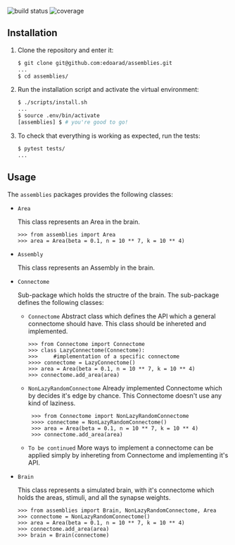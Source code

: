 ![build status](https://travis-ci.org/BrainProjectTau/Brain.svg?branch=master)
![coverage](https://codecov.io/gh/BrainProjectTau/Brain/master/graph/badge.svg)
## Installation

1. Clone the repository and enter it:

    ```sh
    $ git clone git@github.com:edoarad/assemblies.git
    ...
    $ cd assemblies/
    ```

2. Run the installation script and activate the virtual environment:

    ```sh
    $ ./scripts/install.sh
    ...
    $ source .env/bin/activate
    [assemblies] $ # you're good to go!
    ```

3. To check that everything is working as expected, run the tests:


    ```sh
    $ pytest tests/
    ...
    ```

## Usage

The `assemblies` packages provides the following classes:
    
- `Area`

    This class represents an Area in the brain.

    ```pycon
    >>> from assemblies import Area
    >>> area = Area(beta = 0.1, n = 10 ** 7, k = 10 ** 4)
    ```

- `Assembly`
    
    This class represents an Assembly in the brain.
    
- `Connectome`
    
    Sub-package which holds the structre of the brain.
    The sub-package defines the following classes:
    
    - `Connectome`
        Abstract class which defines the API which a general connectome should have.
        This class should be inhereted and implemented.
        
        ```pycon
        >>> from Connectome import Connectome
        >>> class LazyConnectome(Connectome):
        >>>     #implementation of a specific connectome
        >>>> connectome = LazyConnectome()
        >>> area = Area(beta = 0.1, n = 10 ** 7, k = 10 ** 4)
        >>> connectome.add_area(area)
        ```
    - `NonLazyRandomConnectome` 
        Already implemented Connectome which by decides it's edge by chance.
        This Connectome doesn't use any kind of laziness.
       
       ```pycon
        >>> from Connectome import NonLazyRandomConnectome
        >>>> connectome = NonLazyRandomConnectome()
        >>> area = Area(beta = 0.1, n = 10 ** 7, k = 10 ** 4)
        >>> connectome.add_area(area)
        ```
    - `To be continued`
        More ways to implement a connectome can be applied simply by inhereting from Connectome and implementing it's API.
    
- `Brain`

    This class represents a simulated brain, with it's connectome which holds the areas, stimuli, and all the synapse weights.

    ```pycon
    >>> from assemblies import Brain, NonLazyRandomConnectome, Area
    >>> connectome = NonLazyRandomConnectome()
    >>> area = Area(beta = 0.1, n = 10 ** 7, k = 10 ** 4)
    >>> connectome.add_area(area)
    >>> brain = Brain(connectome)
    ```
